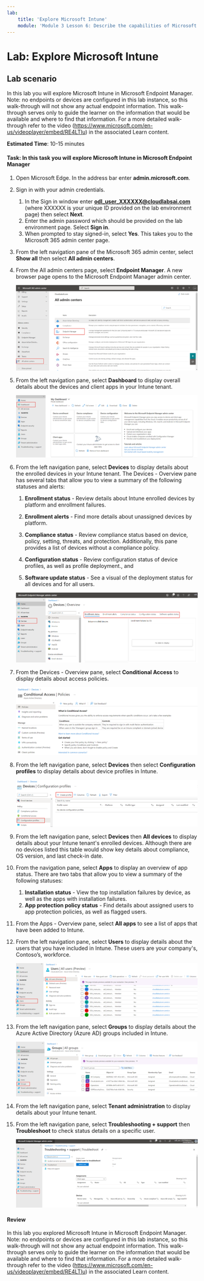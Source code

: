 ```yaml
---
lab:
    title: 'Explore Microsoft Intune'
    module: 'Module 3 Lesson 6: Describe the capabilities of Microsoft security solutions: Describe endpoint security with Microsoft Intune'
---
```



# Lab: Explore Microsoft Intune

## Lab scenario

In this lab you will explore Microsoft Intune in Microsoft Endpoint Manager. Note: no endpoints or devices are configured in this lab instance, so this walk-through will not show any actual endpoint information. This walk-through serves only to guide the learner on the information that would be available and where to find that information.  For a more detailed walk-through refer to the video (<https://www.microsoft.com/en-us/videoplayer/embed/RE4LTIu>) in the associated Learn content.

**Estimated Time**: 10-15 minutes

#### Task: In this task you will explore Microsoft Intune in Microsoft Endpoint Manager

1. Open Microsoft Edge. In the address bar enter **admin.microsoft.com**.

1. Sign in with your admin credentials.
    1. In the Sign in window enter **odl_user_XXXXXX@cloudlabsai.com** (where XXXXXX is your unique ID provided on the lab environment page) then select **Next**.
    1. Enter the admin password which should be provided on the lab environment page. Select **Sign in**.
    1. When prompted to stay signed-in, select **Yes**. This takes you to the Microsoft 365 admin center page.

1. From the left navigation pane of the Microsoft 365 admin center, select **Show all** then select **All admin centers**.

1. From the All admin centers page, select **Endpoint Manager**.  A new browser page opens to the Microsoft Endpoint Manager admin center.

    ![alt text](https://raw.githubusercontent.com/Ritu786/SC-900-Microsoft-Security-Compliance-and-Identity-Fundamentals/stag/Instructions/Images/10-1.png)

1. From the left navigation pane, select **Dashboard** to display overall details about the devices and client apps in your Intune tenant.

    ![alt text](https://raw.githubusercontent.com/Ritu786/SC-900-Microsoft-Security-Compliance-and-Identity-Fundamentals/stag/Instructions/Images/10-2.png)

1. From the left navigation pane, select **Devices** to display details about the enrolled devices in your Intune tenant. The Devices - Overview pane has several tabs that allow you to view a summary of the following statuses and alerts:
    1. **Enrollment status** - Review details about Intune enrolled devices by platform and enrollment failures.
    
    1. **Enrollment alerts** - Find more details about unassigned devices by platform.
    1. **Compliance status** - Review compliance status based on device, policy, setting, threats, and protection. Additionally, this pane provides a list of devices without a compliance policy.
    1. **Configuration status** - Review configuration status of device profiles, as well as profile deployment., and
    1. **Software update status** - See a visual of the deployment status for all devices and for all users.

    ![alt text](https://raw.githubusercontent.com/Ritu786/SC-900-Microsoft-Security-Compliance-and-Identity-Fundamentals/stag/Instructions/Images/10-3.png)

1. From the Devices - Overview pane, select **Conditional Access** to display details about access policies.

    ![alt text](https://raw.githubusercontent.com/Ritu786/SC-900-Microsoft-Security-Compliance-and-Identity-Fundamentals/stag/Instructions/Images/10-4.png)

1. From the left navigation pane, select **Devices** then select **Configuration profiles** to display details about device profiles in Intune.

    ![alt text](https://raw.githubusercontent.com/Ritu786/SC-900-Microsoft-Security-Compliance-and-Identity-Fundamentals/stag/Instructions/Images/10-5.png)

1. From the left navigation pane, select **Devices** then **All devices** to display details about your Intune tenant's enrolled devices.  Although there are no devices listed this table would show key details about compliance, OS version, and last check-in date.

1. From the navigation pane, select **Apps** to display an overview of app status. There are two tabs that allow you to view a summary of the following statuses:
    1. **Installation status** - View the top installation failures by device, as well as the apps with installation failures.
    1. **App protection policy status** - Find details about assigned users to app protection policies, as well as flagged users.

1. From the Apps - Overview pane, select **All apps** to see a list of apps that have been added to Intune.

1. From the left navigation pane, select **Users** to display details about the users that you have included in Intune. These users are your company's, Contoso’s, workforce.

    ![alt text](https://raw.githubusercontent.com/Ritu786/SC-900-Microsoft-Security-Compliance-and-Identity-Fundamentals/stag/Instructions/Images/10-6.png)

1. From the left navigation pane, select **Groups** to display details about the Azure Active Directory (Azure AD) groups included in Intune.

    ![alt text](https://raw.githubusercontent.com/Ritu786/SC-900-Microsoft-Security-Compliance-and-Identity-Fundamentals/stag/Instructions/Images/10-7.png)

1. From the left navigation pane, select **Tenant administration** to display details about your Intune tenant.

1. From the left navigation pane, select **Troubleshooting + support** then **Troubleshoot** to check status details on a specific user.

    ![alt text](https://raw.githubusercontent.com/Ritu786/SC-900-Microsoft-Security-Compliance-and-Identity-Fundamentals/stag/Instructions/Images/10-8.png)
    
#### Review

In this lab you explored Microsoft Intune in Microsoft Endpoint Manager. Note: no endpoints or devices are configured in this lab instance, so this walk-through will not show any actual endpoint information. This walk-through serves only to guide the learner on the information that would be available and where to find that information.  For a more detailed walk-through refer to the video (<https://www.microsoft.com/en-us/videoplayer/embed/RE4LTIu>) in the associated Learn content.
